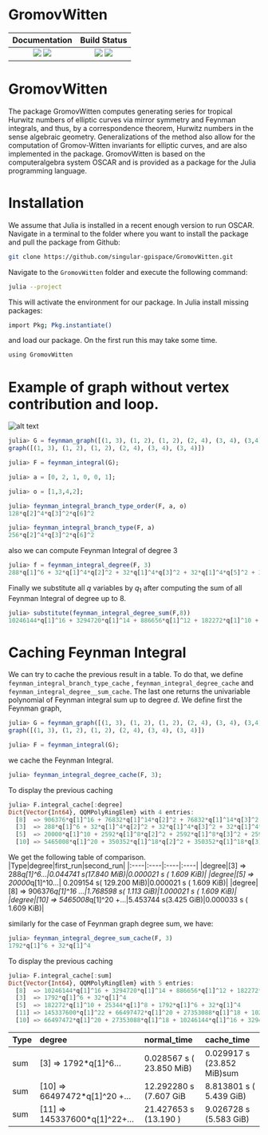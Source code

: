 # GromovWitten

[docs-dev-img]: https://img.shields.io/badge/docs-dev-blue.svg
[docs-dev-url]: https://singular-gpispace.github.io/GromovWitten/dev/

[docs-stable-img]: https://img.shields.io/badge/docs-stable-blue.svg
[docs-stable-url]: https://singular-gpispace.github.io/GromovWitten/

[ga-img]: https://github.com/singular-gpispace/GromovWitten/actions/workflows/CI.yml/badge.svg?branch=main
[ga-url]: https://github.com/singular-gpispace/GromovWitten/actions/workflows/CI.yml?query=branch%3Amain

[codecov-img]: https://codecov.io/gh/singular-gpispace/GromovWitten/branch/main/graph/badge.svg
[codecov-url]: https://codecov.io/gh/singular-gpispace/GromovWitten

| **Documentation**                                                         | **Build Status**                                      |
|:-------------------------------------------------------------------------:|:-----------------------------------------------------:|
| [![][docs-stable-img]][docs-stable-url] [![][docs-dev-img]][docs-dev-url] | [![][ga-img]][ga-url] [![][codecov-img]][codecov-url] |

# GromovWitten

The package GromovWitten computes generating series for tropical Hurwitz numbers of elliptic curves via mirror symmetry and Feynman integrals, and thus, by a correspondence theorem, Hurwitz numbers in the sense algebraic geometry. Generalizations of the method also allow for the computation of Gromov-Witten invariants for elliptic curves, and are also implemented in the package. GromovWitten is based on the computeralgebra system OSCAR and is provided as a package for the Julia programming language.

# Installation

We assume that Julia is installed in a recent enough version to run OSCAR. Navigate in a terminal to the folder where you want to install the package and pull the package from Github:

```bash
git clone https://github.com/singular-gpispace/GromovWitten.git
```

Navigate to the `GromovWitten` folder and execute the following command:

```bash
julia --project
```

This will activate the environment for our package. In Julia install missing packages:

```bash
import Pkg; Pkg.instantiate()
```

and load our package. On the first run this may take some time.

```bash
using GromovWitten
```


# Example of graph without vertex contribution and loop.

![alt text](docs/src/img/Cartepillar3.png)

```julia
julia> G = feynman_graph([(1, 3), (1, 2), (1, 2), (2, 4), (3, 4), (3,4)] )
graph([(1, 3), (1, 2), (1, 2), (2, 4), (3, 4), (3, 4)])
```

```julia
julia> F = feynman_integral(G);
```

```julia
julia> a = [0, 2, 1, 0, 0, 1];
```

```julia
julia> o = [1,3,4,2];
```

```julia
julia> feynman_integral_branch_type_order(F, a, o)
128*q[2]^4*q[3]^2*q[6]^2
```

```julia
julia> feynman_integral_branch_type(F, a)
256*q[2]^4*q[3]^2*q[6]^2
```
also we can compute Feynman Integral of degree 3

```julia
julia> f = feynman_integral_degree(F, 3)
288*q[1]^6 + 32*q[1]^4*q[2]^2 + 32*q[1]^4*q[3]^2 + 32*q[1]^4*q[5]^2 + 32*q[1]^4*q[6]^2 + 8*q[1]^2*q[2]^2*q[5]^2 + 8*q[1]^2*q[2]^2*q[6]^2 + 8*q[1]^2*q[3]^2*q[5]^2 + 8*q[1]^2*q[3]^2*q[6]^2 + 24*q[2]^6 + 152*q[2]^4*q[3]^2 + 8*q[2]^4*q[5]^2 + 8*q[2]^4*q[6]^2 + 152*q[2]^2*q[3]^4 + 32*q[2]^2*q[3]^2*q[5]^2 + 32*q[2]^2*q[3]^2*q[6]^2 + 32*q[2]^2*q[4]^4 + 8*q[2]^2*q[4]^2*q[5]^2 + 8*q[2]^2*q[4]^2*q[6]^2 + 8*q[2]^2*q[5]^4 + 32*q[2]^2*q[5]^2*q[6]^2 + 8*q[2]^2*q[6]^4 + 24*q[3]^6 + 8*q[3]^4*q[5]^2 + 8*q[3]^4*q[6]^2 + 32*q[3]^2*q[4]^4 + 8*q[3]^2*q[4]^2*q[5]^2 + 8*q[3]^2*q[4]^2*q[6]^2 + 8*q[3]^2*q[5]^4 + 32*q[3]^2*q[5]^2*q[6]^2 + 8*q[3]^2*q[6]^4 + 288*q[4]^6 + 32*q[4]^4*q[5]^2 + 32*q[4]^4*q[6]^2 + 24*q[5]^6 + 152*q[5]^4*q[6]^2 + 152*q[5]^2*q[6]^4 + 24*q[6]^6
```
Finally we substitute all $q$  variables by $q_{1}$ after computing the sum of all Feynman Integral of degree up to 8.

```julia
julia> substitute(feynman_integral_degree_sum(F,8))
10246144*q[1]^16 + 3294720*q[1]^14 + 886656*q[1]^12 + 182272*q[1]^10 + 25344*q[1]^8 + 1792*q[1]^6 + 32*q[1]^4
```


# Caching Feynman Integral

We can try to cache the previous result in a table.
To do that, we define `feynman_integral_branch_type_cache` , `feynman_integral_degree_cache` and  `feynman_integral_degree__sum_cache`. The last one returns the univariable polynomial of Feynman integral sum up to degree $d$.
We define first the Feynman graph,
```julia
julia> G = feynman_graph([(1, 3), (1, 2), (1, 2), (2, 4), (3, 4), (3,4)] )
graph([(1, 3), (1, 2), (1, 2), (2, 4), (3, 4), (3, 4)])
```

```julia
julia> F = feynman_integral(G);
```
we cache the Feynman Integral.
```julia
julia> feynman_integral_degree_cache(F, 3);
```
To display the previous caching
```julia
julia> F.integral_cache[:degree]
Dict{Vector{Int64}, QQMPolyRingElem} with 4 entries:
  [8]  => 906376*q[1]^16 + 76832*q[1]^14*q[2]^2 + 76832*q[1]^14*q[3]^2 + 76832*…
  [3]  => 288*q[1]^6 + 32*q[1]^4*q[2]^2 + 32*q[1]^4*q[3]^2 + 32*q[1]^4*q[5]^2 +…
  [5]  => 20000*q[1]^10 + 2592*q[1]^8*q[2]^2 + 2592*q[1]^8*q[3]^2 + 2592*q[1]^8…
  [10] => 5465008*q[1]^20 + 350352*q[1]^18*q[2]^2 + 350352*q[1]^18*q[3]^2 + 350…
```
We get the following table of comparison.
|Type|degree|first_run|second_run|
|:----|:----|:----|:----|
|degree|[3] => 288*q[1]^6…|0.044741 s(17.840 MiB)|0.000021 s ( 1.609 KiB)|
|degree|[5] => 20000*q[1]^10…| 0.209154 s( 129.200 MiB)|0.000021 s ( 1.609 KiB)|
|degree| [8] => 906376*q[1]^16 …|1.768598 s( 1.113 GiB)|1.000021 s ( 1.609 KiB)|
|degree|[10] => 5465008*q[1]^20 +…|5.453744 s(3.425 GiB)|0.000033 s ( 1.609 KiB)|


similarly for the case of Feynman graph degree sum, we have:
```julia
julia> feynman_integral_degree_sum_cache(F, 3)
1792*q[1]^6 + 32*q[1]^4
```
To display the previous caching
```julia
julia> F.integral_cache[:sum]
Dict{Vector{Int64}, QQMPolyRingElem} with 5 entries:
  [8]  => 10246144*q[1]^16 + 3294720*q[1]^14 + 886656*q[1]^12 + 182272*q[1]^10 …
  [3]  => 1792*q[1]^6 + 32*q[1]^4
  [5]  => 182272*q[1]^10 + 25344*q[1]^8 + 1792*q[1]^6 + 32*q[1]^4
  [11] => 145337600*q[1]^22 + 66497472*q[1]^20 + 27353088*q[1]^18 + 10246144*q[…
  [10] => 66497472*q[1]^20 + 27353088*q[1]^18 + 10246144*q[1]^16 + 3294720*q[1]…
```

|Type|degree|normal_time|cache_time|
|:----|:----|:----|:----|
|sum| [3] => 1792*q[1]^6…|  0.028567 s ( 23.850 MiB) |  0.029917 s (23.852 MiB)sum|[5] => 182272*q[1]^10…|  0.337313 s (203.303 MiB) |  0.293910 s (179.465 MiB)sum|[8] => 10246144*q[1]^16  …|  3.529455 s  (2.169 GiB)| 3.210641 s (1.970 GiB|
|sum|[10] => 66497472*q[1]^20  +…| 12.292280 s (7.607 GiB| 8.813801 s ( 5.439 GiB)|
|sum |[11] => 145337600*q[1]^22+…|21.427653 s (13.190 )|9.026728 s (5.583 GiB)|

